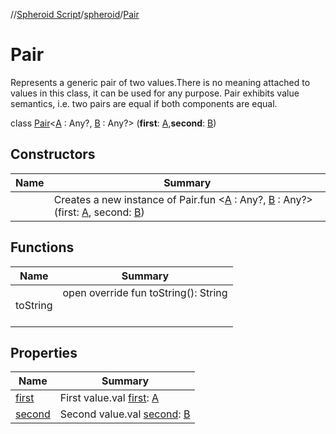 //[Spheroid Script](../../index.md)/[spheroid](../index.md)/[Pair](index.md)



# Pair  
 Represents a generic pair of two values.There is no meaning attached to values in this class, it can be used for any purpose. Pair exhibits value semantics, i.e. two pairs are equal if both components are equal.  
  
class [Pair](index.md)<[A](index.md) : Any?, [B](index.md) : Any?> (**first**: [A](index.md),**second**: [B](index.md))   


## Constructors  
  
|  Name|  Summary| 
|---|---|
| [<init>](-init-.md)|  Creates a new instance of Pair.fun <[A](index.md) : Any?, [B](index.md) : Any?> [<init>](-init-.md)(first: [A](index.md), second: [B](index.md))   <br>


## Functions  
  
|  Name|  Summary| 
|---|---|
| toString| open override fun toString(): String  <br><br><br>


## Properties  
  
|  Name|  Summary| 
|---|---|
| [first](index.md#spheroid/Pair/first/#/PointingToDeclaration/)|  First value.val [first](index.md#spheroid/Pair/first/#/PointingToDeclaration/): [A](index.md)   <br>
| [second](index.md#spheroid/Pair/second/#/PointingToDeclaration/)|  Second value.val [second](index.md#spheroid/Pair/second/#/PointingToDeclaration/): [B](index.md)   <br>


